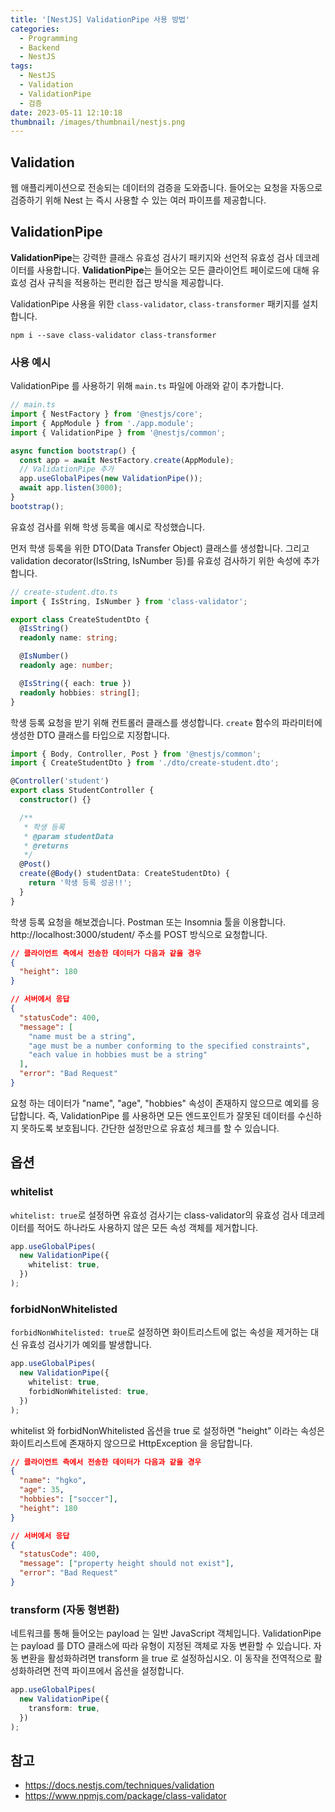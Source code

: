 ```yaml
---
title: '[NestJS] ValidationPipe 사용 방법'
categories:
  - Programming
  - Backend
  - NestJS
tags:
  - NestJS
  - Validation
  - ValidationPipe
  - 검증
date: 2023-05-11 12:10:18
thumbnail: /images/thumbnail/nestjs.png
---
```


## Validation

웹 애플리케이션으로 전송되는 데이터의 검증을 도와줍니다.
들어오는 요청을 자동으로 검증하기 위해 Nest 는 즉시 사용할 수 있는 여러 파이프를 제공합니다.

## ValidationPipe

**ValidationPipe**는 강력한 클래스 유효성 검사기 패키지와 선언적 유효성 검사 데코레이터를 사용합니다. **ValidationPipe**는 들어오는 모든 클라이언트 페이로드에 대해 유효성 검사 규칙을 적용하는 편리한 접근 방식을 제공합니다.

ValidationPipe 사용을 위한 `class-validator`, `class-transformer` 패키지를 설치합니다.

```shell
npm i --save class-validator class-transformer
```

### 사용 예시

ValidationPipe 를 사용하기 위해 `main.ts` 파일에 아래와 같이 추가합니다.

```ts
// main.ts
import { NestFactory } from '@nestjs/core';
import { AppModule } from './app.module';
import { ValidationPipe } from '@nestjs/common';

async function bootstrap() {
  const app = await NestFactory.create(AppModule);
  // ValidationPipe 추가
  app.useGlobalPipes(new ValidationPipe());
  await app.listen(3000);
}
bootstrap();
```

유효성 검사를 위해 학생 등록을 예시로 작성했습니다.

먼저 학생 등록을 위한 DTO(Data Transfer Object) 클래스를 생성합니다. 그리고 validation decorator(IsString, IsNumber 등)를 유효성 검사하기 위한 속성에 추가합니다.

```ts
// create-student.dto.ts
import { IsString, IsNumber } from 'class-validator';

export class CreateStudentDto {
  @IsString()
  readonly name: string;

  @IsNumber()
  readonly age: number;

  @IsString({ each: true })
  readonly hobbies: string[];
}
```

학생 등록 요청을 받기 위해 컨트롤러 클래스를 생성합니다. `create` 함수의 파라미터에 생성한 DTO 클래스를 타입으로 지정합니다.

```ts
import { Body, Controller, Post } from '@nestjs/common';
import { CreateStudentDto } from './dto/create-student.dto';

@Controller('student')
export class StudentController {
  constructor() {}

  /**
   * 학생 등록
   * @param studentData
   * @returns
   */
  @Post()
  create(@Body() studentData: CreateStudentDto) {
    return '학생 등록 성공!!';
  }
}
```

학생 등록 요청을 해보겠습니다. Postman 또는 Insomnia 툴을 이용합니다.
http://localhost:3000/student/ 주소를 POST 방식으로 요청합니다.

```json
// 클라이언트 측에서 전송한 데이터가 다음과 같을 경우
{
  "height": 180
}
```

```json
// 서버에서 응답
{
  "statusCode": 400,
  "message": [
    "name must be a string",
    "age must be a number conforming to the specified constraints",
    "each value in hobbies must be a string"
  ],
  "error": "Bad Request"
}
```

요청 하는 데이터가 "name", "age", "hobbies" 속성이 존재하지 않으므로 예외를 응답합니다. 즉, ValidationPipe 를 사용하면 모든 엔드포인트가 잘못된 데이터를 수신하지 못하도록 보호됩니다. 간단한 설정만으로 유효성 체크를 할 수 있습니다.

## 옵션

### whitelist

`whitelist: true`로 설정하면 유효성 검사기는 class-validator의 유효성 검사 데코레이터를 적어도 하나라도 사용하지 않은 모든 속성 객체를 제거합니다.

```ts
app.useGlobalPipes(
  new ValidationPipe({
    whitelist: true,
  })
);
```

### forbidNonWhitelisted

`forbidNonWhitelisted: true`로 설정하면 화이트리스트에 없는 속성을 제거하는 대신 유효성 검사기가 예외를 발생합니다.

```ts
app.useGlobalPipes(
  new ValidationPipe({
    whitelist: true,
    forbidNonWhitelisted: true,
  })
);
```

whitelist 와 forbidNonWhitelisted 옵션을 true 로 설정하면 "height" 이라는 속성은 화이트리스트에 존재하지 않으므로 HttpException 을 응답합니다.

```json
// 클라이언트 측에서 전송한 데이터가 다음과 같을 경우
{
  "name": "hgko",
  "age": 35,
  "hobbies": ["soccer"],
  "height": 180
}
```

```json
// 서버에서 응답
{
  "statusCode": 400,
  "message": ["property height should not exist"],
  "error": "Bad Request"
}
```

### transform (자동 형변환)

네트워크를 통해 들어오는 payload 는 일반 JavaScript 객체입니다. ValidationPipe 는 payload 를 DTO 클래스에 따라 유형이 지정된 객체로 자동 변환할 수 있습니다. 자동 변환을 활성화하려면 transform 을 true 로 설정하십시오. 이 동작을 전역적으로 활성화하려면 전역 파이프에서 옵션을 설정합니다.

```ts
app.useGlobalPipes(
  new ValidationPipe({
    transform: true,
  })
);
```

## 참고

- https://docs.nestjs.com/techniques/validation
- https://www.npmjs.com/package/class-validator
